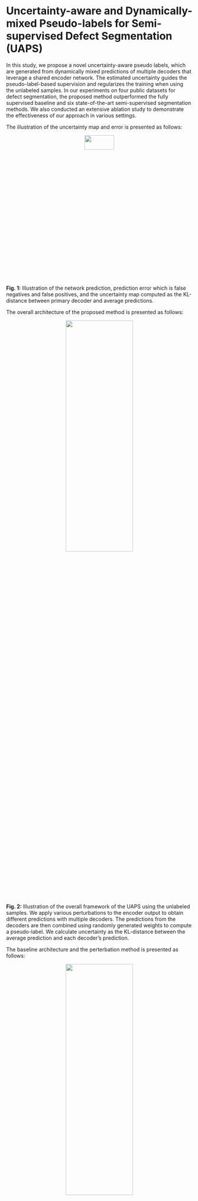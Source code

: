 # Uncertainty-aware and Dynamically-mixed Pseudo-labels for Semi-supervised Defect Segmentation (UAPS)
In this study, we propose a novel uncertainty-aware pseudo labels, which are generated from dynamically mixed predictions of multiple decoders that leverage a shared encoder network. The estimated uncertainty guides the pseudo-label-based supervision and regularizes the training when using the unlabeled samples. In our experiments on four public datasets for defect segmentation, the proposed method outperformed the fully supervised baseline and six state-of-the-art semi-supervised segmentation methods. We also conducted an extensive ablation study to demonstrate the effectiveness of our approach in various settings.

The illustration of the uncertainty map and error is presented as follows:
<p align="center">
<img src="/fig_data/uncertainty.jpg" width="40%" height="10%">
</p>

**Fig. 1:** Illustration of the network prediction, prediction error which is false negatives and false positives, and the uncertainty map computed as the KL-distance between primary
decoder and average predictions.

The overall architecture of the proposed method is presented as follows:
<p align="center">
<img src="/fig_data/main-arch.jpg" width="60%" height="40%">
</p>

**Fig. 2:** Illustration of the overall framework of the UAPS using the unlabeled samples. We apply various perturbations to the encoder output to obtain different predictions with multiple decoders. The predictions from the decoders are then combined using randomly generated weights to compute a pseudo-label. We calculate uncertainty as the KL-distance between the average prediction and each decoder’s prediction.

The baseline architecture and the perterbation method is presented as follows:
<p align="center">
<img src="/fig_data/UNET-baseline.jpg" width="60%" height="40%">
</p>

**Fig. 3:** Illustration of baseline architecture adapted from U-Net with perturbation module. The encoder output remains unchanged at each block, while the type of perturbation changes to produce different versions of the outputs to be fed to the decoder networks.

# Full paper source:
You can read the details about the methods, implementation, and results from: (https://www.sciencedirect.com/science/article/pii/S0166361523001458)

**Please cite ourwork as follows:**
```
@article{SIME2023103995,
title = {Uncertainty-aware and dynamically-mixed pseudo-labels for semi-supervised defect segmentation},
journal = {Computers in Industry},
volume = {152},
pages = {103995},
year = {2023},
issn = {0166-3615},
doi = {https://doi.org/10.1016/j.compind.2023.103995},
url = {https://www.sciencedirect.com/science/article/pii/S0166361523001458},
author = {Dejene M. Sime and Guotai Wang and Zhi Zeng and Bei Peng},
}
```

## Python >= 3.6
PyTorch >= 1.1.0
PyYAML, tqdm, tensorboardX
## Data Preparation
Download datasets. There are 4 datasets to download:
* NEU-SEG dataset from [NEU-seg](https://ieeexplore.ieee.org/document/8930292)
* DAGM dataset from [DAGM](https://www.kaggle.com/datasets/mhskjelvareid/dagm-2007-competition-dataset-optical-inspection)
* MT (Magnetic Tiles) dataset from [MTiles](https://www.kaggle.com/datasets/alex000kim/magnetic-tile-surface-defects)
* KoSDD2 (KolektorSDD2) dataset from [KoSDD2](https://www.vicos.si/resources/kolektorsdd2/)

Put downloaded data into the following directory structure:
* .../data/
    * NEU_data/ ... # raw data of NEU-Seg
    * DAGM_data/ ...# raw data of DAGM
    * MTiles_data/ ...# raw data of MTiles
    * KoSDD2_data/ ...# raw data of KoSDD2
## Code usage
The training files and settings for each compared network is presented in separate directory. Train each network and test from the presented directory.
To train the proposed **UAPS** method run the following after setting hyperparameters such as labeled-ratio, iteration-per-epoch, consistency ramp length, and consistency loss coefficients.
```bash
python UAPS_train.py
```

To test the performance of the proposed method, load the trained weights accordingly and run the following:
```bash
run UAPS_Testing.ipynb
```

Similarly, train the proposed method, **UAPS**, for the other datasets from the indicated directories after setting appropriate hyper-parametres.
## Some results and visualizations
Visualization of the segmetnation results on selected samples are presented as follows:
<p align="center">
<img src="/fig_data/neu-viz.jpg" width="60%" height="50%">
</p>

**Fig. 4:** Visualization of the segmentation results on the NEU-Seg dataset. The regions indicated by the dashed-red-box shows wrong prediction.

<p align="center">
<img src="/fig_data/mt-viz.jpg" width="60%" height="50%">
</p>

**Fig. 5:** Visualization of the segmentation results on the MTiles dataset.

## Ablation experiments
Results from different model settings are presented as follows:
<p align="center">
<img src="/fig_data/loss-effects.jpg" width="40%" height="20%">
</p>

**Fig. 6:** Effects of different loss combinations.

<p align="center">
<img src="/fig_data/effects_of_loss_coef.jpg" width="40%" height="20%">
</p>

**Fig. 7:** Effects of loss coefficents.

<p align="center">
<img src="/fig_data/dynamic-mixing.jpg" width="40%" height="20%">
</p>

**Fig. 8:** Proposed dynamic-mixing vs. Averaging to generate pseudo-labels.

<p align="center">
<img src="/fig_data/decoder-effect.jpg" width="40%" height="20%">
</p>

**Fig. 9:** Effects of number of auxuliary decoders on segmentation performance and inference time.

 
## Acknowledgment

This repo borrowed many implementations from [SSL4MIS](https://github.com/HiLab-git/SSL4MIS) and [simEps](https://github.com/djene-mengistu/simEps/tree/main)

## Contact
For any issue please contact me at djene.mengistu@gmail.com
